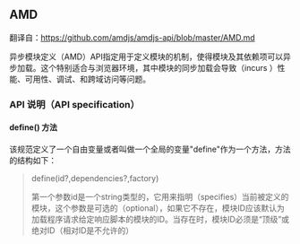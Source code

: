 ## AMD

翻译自：https://github.com/amdjs/amdjs-api/blob/master/AMD.md

异步模块定义（AMD）API指定用于定义模块的机制，使得模块及其依赖项可以异步加载。这个特别适合与浏览器环境，其中模块的同步加载会导致（incurs ）性能、可用性、调试、和跨域访问等问题。

### API 说明（API specification）

#### define() 方法

该规范定义了一个自由变量或者叫做一个全局的变量"define"作为一个方法，方法的结构如下：

> define(id?,dependencies?,factory)
>
> 第一个参数id是一个string类型的，它用来指明（specifies）当前被定义的模块，这个参数是可选的（optional），如果它不存在，模块ID应该默认为加载程序请求给定响应脚本的模块的ID。当存在时，模块ID必须是“顶级”或绝对ID（相对ID是不允许的）



